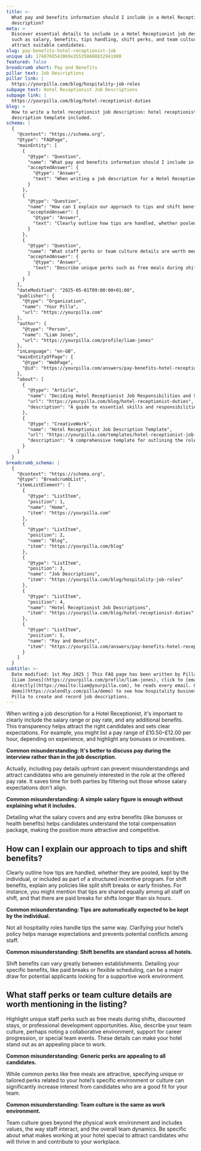 ```yaml
---
title: >-
  What pay and benefits information should I include in a Hotel Receptionist job
  description?
meta: >
  Discover essential details to include in a Hotel Receptionist job description,
  such as salary, benefits, tips handling, shift perks, and team culture to
  attract suitable candidates.
slug: pay-benefits-hotel-receptionist-job
unique id: 1748768543069x355350608832941900
featured: false
breadcrumb short: Pay and Benefits
pillar text: Job Descriptions
pillar link: |
  https://yourpilla.com/blog/hospitality-job-roles
subpage text: Hotel Receptionist Job Descriptions
subpage link: |
  https://yourpilla.com/blog/hotel-receptionist-duties
blog: >
  How to write a hotel receptionist job description: hotel receptionist job
  description template included.
schema: |
  {
    "@context": "https://schema.org",
    "@type": "FAQPage",
    "mainEntity": [
      {
        "@type": "Question",
        "name": "What pay and benefits information should I include in a Hotel Receptionist job description?",
        "acceptedAnswer": {
          "@type": "Answer",
          "text": "When writing a job description for a Hotel Receptionist, include the salary range or pay rate, and any additional benefits such as bonuses or health benefits. This transparency helps attract suitable candidates and sets clear expectations."
        }
      },
      {
        "@type": "Question",
        "name": "How can I explain our approach to tips and shift benefits?",
        "acceptedAnswer": {
          "@type": "Answer",
          "text": "Clearly outline how tips are handled, whether pooled or kept by individuals, and describe the benefits for different shifts such as paid breaks for shifts longer than six hours. This helps manage expectations and prevents potential conflicts among staff."
        }
      },
      {
        "@type": "Question",
        "name": "What staff perks or team culture details are worth mentioning in the listing?",
        "acceptedAnswer": {
          "@type": "Answer",
          "text": "Describe unique perks such as free meals during shifts or discounted stays, and emphasise the team culture by highlighting aspects like support for career progression or special team events. These details can help your hotel attract candidates who will thrive in your workplace environment."
        }
      }
    ],
    "dateModified": "2025-05-01T09:00:00+01:00",
    "publisher": {
      "@type": "Organization",
      "name": "Your Pilla",
      "url": "https://yourpilla.com"
    },
    "author": {
      "@type": "Person",
      "name": "Liam Jones",
      "url": "https://yourpilla.com/profile/liam-jones"
    },
    "inLanguage": "en-GB",
    "mainEntityOfPage": {
      "@type": "WebPage",
      "@id": "https://yourpilla.com/answers/pay-benefits-hotel-receptionist-job"
    },
    "about": [
      {
        "@type": "Article",
        "name": "Deciding Hotel Receptionist Job Responsibilities and Skills",
        "url": "https://yourpilla.com/blog/hotel-receptionist-duties",
        "description": "A guide to essential skills and responsibilities for a Hotel Receptionist, helping employers craft effective job descriptions."
      },
      {
        "@type": "CreativeWork",
        "name": "Hotel Receptionist Job Description Template",
        "url": "https://yourpilla.com/templates/hotel-receptionist-job-description",
        "description": "A comprehensive template for outlining the role, skills, and benefits for a Hotel Receptionist position."
      }
    ]
  }
breadcrumb_schema: |
  {
    "@context": "https://schema.org",
    "@type": "BreadcrumbList",
    "itemListElement": [
      {
        "@type": "ListItem",
        "position": 1,
        "name": "Home",
        "item": "https://yourpilla.com"
      },
      {
        "@type": "ListItem",
        "position": 2,
        "name": "Blog",
        "item": "https://yourpilla.com/blog"
      },
      {
        "@type": "ListItem",
        "position": 3,
        "name": "Job Descriptions",
        "item": "https://yourpilla.com/blog/hospitality-job-roles"
      },
      {
        "@type": "ListItem",
        "position": 4,
        "name": "Hotel Receptionist Job Descriptions",
        "item": "https://yourpilla.com/blog/hotel-receptionist-duties"
      },
      {
        "@type": "ListItem",
        "position": 5,
        "name": "Pay and Benefits",
        "item": "https://yourpilla.com/answers/pay-benefits-hotel-receptionist-job"
      }
    ]
  }
subtitle: >-
  Date modified: 1st May 2025 | This FAQ page has been written by Pilla Founder,
  [Liam Jones](https://yourpilla.com/profile/liam-jones), click to [email Liam
  directly](https://mailto:liam@yourpilla.com), he reads every email. Or [book a
  demo](https://calendly.com/pilla/demo) to see how hospitality businesses use
  Pilla to create and record job descriptions.
---
```

When writing a job description for a Hotel Receptionist, it's important to clearly include the salary range or pay rate, and any additional benefits. This transparency helps attract the right candidates and sets clear expectations. For example, you might list a pay range of £10.50–£12.00 per hour, depending on experience, and highlight any bonuses or incentives.

**Common misunderstanding: It's better to discuss pay during the interview rather than in the job description.**

Actually, including pay details upfront can prevent misunderstandings and attract candidates who are genuinely interested in the role at the offered pay rate. It saves time for both parties by filtering out those whose salary expectations don't align.

**Common misunderstanding: A simple salary figure is enough without explaining what it includes.**

Detailing what the salary covers and any extra benefits (like bonuses or health benefits) helps candidates understand the total compensation package, making the position more attractive and competitive.

## How can I explain our approach to tips and shift benefits?

Clearly outline how tips are handled, whether they are pooled, kept by the individual, or included as part of a structured incentive program. For shift benefits, explain any policies like split shift breaks or early finishes. For instance, you might mention that tips are shared equally among all staff on shift, and that there are paid breaks for shifts longer than six hours.

**Common misunderstanding: Tips are automatically expected to be kept by the individual.**

Not all hospitality roles handle tips the same way. Clarifying your hotel’s policy helps manage expectations and prevents potential conflicts among staff.

**Common misunderstanding: Shift benefits are standard across all hotels.**

Shift benefits can vary greatly between establishments. Detailing your specific benefits, like paid breaks or flexible scheduling, can be a major draw for potential applicants looking for a supportive work environment.

## What staff perks or team culture details are worth mentioning in the listing?

Highlight unique staff perks such as free meals during shifts, discounted stays, or professional development opportunities. Also, describe your team culture, perhaps noting a collaborative environment, support for career progression, or special team events. These details can make your hotel stand out as an appealing place to work.

**Common misunderstanding: Generic perks are appealing to all candidates.**

While common perks like free meals are attractive, specifying unique or tailored perks related to your hotel’s specific environment or culture can significantly increase interest from candidates who are a good fit for your team.

**Common misunderstanding: Team culture is the same as work environment.**

Team culture goes beyond the physical work environment and includes values, the way staff interact, and the overall team dynamics. Be specific about what makes working at your hotel special to attract candidates who will thrive in and contribute to your workplace.
